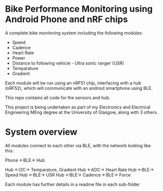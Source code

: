 # Bike Performance Monitoring using Android Phone and nRF chips

A complete bike monitoring system including the following modules:
- Speed
- Cadence
- Heart Rate
- Power
- Distance to following vehicle - Ultra sonic ranger (USR)
- Temparature
- Gradient

Each module will be run using an nRF51 chip, interfacing with a hub (nRF52), which will communicate with an andriod smartphone using BLE.

This repo contains all code for the sensors and hub.

This project is being undertaken as part of my Electronics and Electrical Engineering MEng degree at the University of Glasgow, along with 3 others.

# System overview

All modules connect to each other via BLE, with the network looking like this:

Phone   <-BLE->    Hub

Hub     <-I2C->    Temparature, Gradient
Hub     <-ADC->    Heart Rate
Hub     <-BLE->    Speed
Hub     <-BLE->    USR
Hub     <-BLE->    Cadence  <-BLE->   Force

Each module has further details in a readme file in each sub-folder